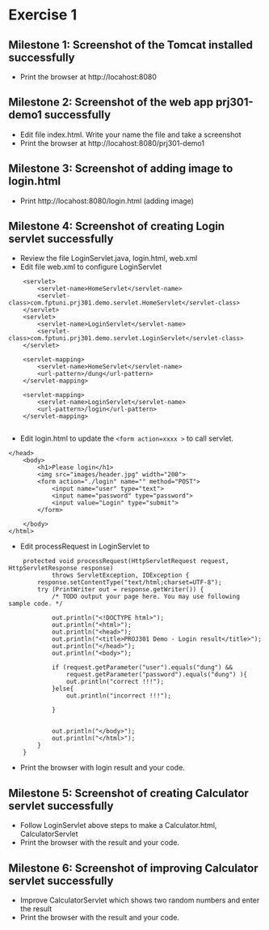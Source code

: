 # Exercise 1



## Milestone 1: Screenshot of the Tomcat installed successfully
- Print the browser at http://locahost:8080

## Milestone 2: Screenshot of the web app prj301-demo1 successfully

- Edit file index.html. Write your name the file and take a screenshot
- Print the browser at http://locahost:8080/prj301-demo1

## Milestone 3: Screenshot of adding image to login.html

- Print http://locahost:8080/login.html (adding image)

## Milestone 4: Screenshot of creating Login servlet successfully

- Review the file LoginServlet.java, login.html, web.xml
- Edit file web.xml to configure LoginServlet

```
    <servlet>
        <servlet-name>HomeServlet</servlet-name>
        <servlet-class>com.fptuni.prj301.demo.servlet.HomeServlet</servlet-class>
    </servlet>
    <servlet>
        <servlet-name>LoginServlet</servlet-name>
        <servlet-class>com.fptuni.prj301.demo.servlet.LoginServlet</servlet-class>
    </servlet>
    
    <servlet-mapping>
        <servlet-name>HomeServlet</servlet-name>
        <url-pattern>/dung</url-pattern>
    </servlet-mapping>
    
    <servlet-mapping>
        <servlet-name>LoginServlet</servlet-name>
        <url-pattern>/login</url-pattern>
    </servlet-mapping>    
    

```
- Edit login.html to update the `<form action=xxxx >` to call servlet.
```
</head>
    <body>
        <h1>Please login</h1>
        <img src="images/header.jpg" width="200">
        <form action="./login" name="" method="POST">
            <input name="user" type="text">
            <input name="password" type="password">
            <input value="Login" type="submit">
        </form>
        
    </body>
</html>
```

- Edit processRequest in LoginServlet to 
```
    protected void processRequest(HttpServletRequest request, HttpServletResponse response)
            throws ServletException, IOException {
        response.setContentType("text/html;charset=UTF-8");
        try (PrintWriter out = response.getWriter()) {
            /* TODO output your page here. You may use following sample code. */
            
            out.println("<!DOCTYPE html>");
            out.println("<html>");
            out.println("<head>");
            out.println("<title>PROJ301 Demo - Login result</title>");            
            out.println("</head>");
            out.println("<body>");
            
            if (request.getParameter("user").equals("dung") &&
                request.getParameter("password").equals("dung") ){
                out.println("correct !!!");
            }else{
                out.println("incorrect !!!");
                
            }
        

            out.println("</body>");
            out.println("</html>");
        }
    }
```

- Print the browser with login result and your code.

## Milestone 5: Screenshot of creating Calculator servlet successfully

- Follow LoginServlet above steps to make a Calculator.html, CalculatorServlet
- Print the browser with the result and your code.

## Milestone 6: Screenshot of improving Calculator servlet successfully

- Improve CalculatorServlet which shows two random numbers and enter the result
- Print the browser with the result and your code.
